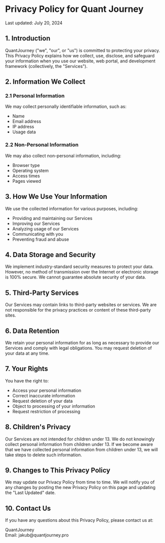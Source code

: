 <h1>Privacy Policy for Quant Journey</h1>
<p>Last updated: July 20, 2024</p>
<h2>1. Introduction</h2>
<p>QuantJourney ("we", "our", or "us") is committed to protecting your privacy. This Privacy Policy explains how we collect, use, disclose, and safeguard your information when you use our website, web portal, and development framework (collectively, the "Services").</p>
<h2>2. Information We Collect</h2>
<h3>2.1 Personal Information</h3>
<p>We may collect personally identifiable information, such as:</p>
<ul>
  <li>Name</li>
  <li>Email address</li>
  <li>IP address</li>
  <li>Usage data</li>
</ul>
<h3>2.2 Non-Personal Information</h3>
<p>We may also collect non-personal information, including:</p>
<ul>
  <li>Browser type</li>
  <li>Operating system</li>
  <li>Access times</li>
  <li>Pages viewed</li>
</ul>
<h2>3. How We Use Your Information</h2>
<p>We use the collected information for various purposes, including:</p>
<ul>
  <li>Providing and maintaining our Services</li>
  <li>Improving our Services</li>
  <li>Analyzing usage of our Services</li>
  <li>Communicating with you</li>
  <li>Preventing fraud and abuse</li>
</ul>
<h2>4. Data Storage and Security</h2>
<p>We implement industry-standard security measures to protect your data. However, no method of transmission over the Internet or electronic storage is 100% secure. We cannot guarantee absolute security of your data.</p>
<h2>5. Third-Party Services</h2>
<p>Our Services may contain links to third-party websites or services. We are not responsible for the privacy practices or content of these third-party sites.</p>
<h2>6. Data Retention</h2>
<p>We retain your personal information for as long as necessary to provide our Services and comply with legal obligations. You may request deletion of your data at any time.</p>
<h2>7. Your Rights</h2>
<p>You have the right to:</p>
<ul>
  <li>Access your personal information</li>
  <li>Correct inaccurate information</li>
  <li>Request deletion of your data</li>
  <li>Object to processing of your information</li>
  <li>Request restriction of processing</li>
</ul>
<h2>8. Children's Privacy</h2>
<p>Our Services are not intended for children under 13. We do not knowingly collect personal information from children under 13. If we become aware that we have collected personal information from children under 13, we will take steps to delete such information.</p>
<h2>9. Changes to This Privacy Policy</h2>
<p>We may update our Privacy Policy from time to time. We will notify you of any changes by posting the new Privacy Policy on this page and updating the "Last Updated" date.</p>
<h2>10. Contact Us</h2>
<p>If you have any questions about this Privacy Policy, please contact us at:</p>
<p>QuantJourney<br>
Email: jakub@quantjourney.pro</p>